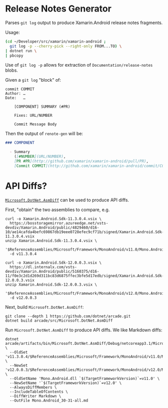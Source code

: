 # Release Notes Generator

Parses `git log` output to produce Xamarin.Android release notes fragments.

Usage:

```zsh
(cd ~/Developer/src/xamarin/xamarin-android ;
  git log -p --cherry-pick --right-only FROM...TO) \
| dotnet run \
| pbcopy
```

Use of `git log -p` allows for extraction of `Documentation/release-notes` blobs.

Given a `git log` "block" of:

```
commit COMMIT
Author: …
Date:   …

    [COMPONENT] SUMMARY (#PR)

    Fixes: URL/NUMBER

    Commit Message Body
```

Then the output of `renote-gen` will be:

```markdown
### COMPONENT

  - Summary
    ([#NUMBER](URL/NUMBER),
    [PR #PR](http://github.com/xamarin/xamarin-android/pull/PR),
    [Commit COMMIT](http://github.com/xamarin/xamarin-android/commit/COMMIT))
```

# API Diffs?

[`Microsoft.DotNet.AsmDiff`](https://github.com/dotnet/arcade/tree/main/src/Microsoft.DotNet.AsmDiff)
can be used to produce API diffs.

First, "obtain" the two assemblies to compare, e.g.

	curl -o Xamarin.Android.Sdk-11.3.0.4.vsix \
	  https://bosstoragemirror.azureedge.net/vsts-devdiv/Xamarin.Android/public/4829460/d16-10/ae14cafda4befc69867db19eee0728efec9cf71b/signed/Xamarin.Android.Sdk-11.3.0.4.vsix
	unzip Xamarin.Android.Sdk-11.3.0.4.vsix \
	  '$ReferenceAssemblies/Microsoft/Framework/MonoAndroid/v11.0/Mono.Android.dll'
	  -d v11.3.0.4

	curl -o Xamarin.Android.Sdk-12.0.0.3.vsix \
	  https://dl.internalx.com/vsts-devdiv/Xamarin.Android/public/5160375/d16-11/f0e3c2d1d269d311bc83d6875ffec3bfe5d17edb/signed/Xamarin.Android.Sdk-12.0.0.3.vsix
	unzip Xamarin.Android.Sdk-12.0.0.3.vsix \
	  '$ReferenceAssemblies/Microsoft/Framework/MonoAndroid/v12.0/Mono.Android.dll'
	  -d v12.0.0.3

Next, build `Microsoft.DotNet.AsmDiff`:

	git clone --depth 1 https://github.com/dotnet/arcade.git
	dotnet build arcade/src/Microsoft.DotNet.AsmDiff

Run `Microsoft.DotNet.AsmDiff` to produce API diffs.  We like Markdown diffs:

	dotnet arcade/artifacts/bin/Microsoft.DotNet.AsmDiff/Debug/netcoreapp3.1/Microsoft.DotNet.AsmDiff.dll \
	  --OldSet 'v11.3.0.4/$ReferenceAssemblies/Microsoft/Framework/MonoAndroid/v11.0/Mono.Android.dll' \
	  --NewSet 'v12.0.0.3/$ReferenceAssemblies/Microsoft/Framework/MonoAndroid/v12.0/Mono.Android.dll' \
	  --OldSetName 'Mono.Android.dll `$(TargetFrameworkVersion)`=v11.0' \
	  --NewSetName '`$(TargetFrameworkVersion)`=v12.0' \
	  --AlwaysDiffMembers \
	  --IncludeTableOfContents \
	  --DiffWriter Markdown \
	  --OutFile Mono.Android_30-31-all.md

